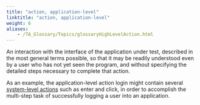 ```yaml
--- 
title: "action, application-level"
linktitle: "action, application-level"
weight: 6
aliases: 
    - /TA_Glossary/Topics/glossaryHighLevelAction.html
---
```


An interaction with the interface of the application under test, described in the most general terms possible, so that it may be readily understood even by a user who has not yet seen the program, and without specifying the detailed steps necessary to complete that action.

As an example, the application-level action login might contain several [system-level actions](/TA_Glossary/Topics/glossaryLowLevelAction.html) such as enter and click, in order to accomplish the multi-step task of successfully logging a user into an application.

